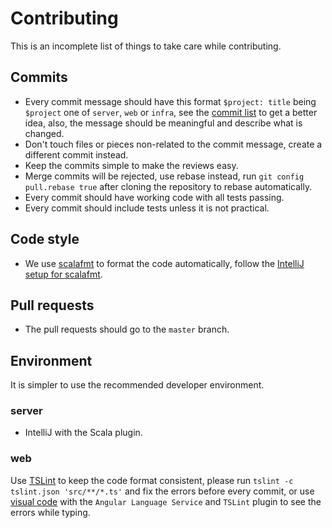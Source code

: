 # Contributing

This is an incomplete list of things to take care while contributing.


## Commits
- Every commit message should have this format `$project: title` being `$project` one of `server`, `web` or `infra`, see the [commit list](https://github.com/wiringbits/safer.chat/commits/master) to get a better idea, also, the message should be meaningful and describe what is changed.
- Don't touch files or pieces non-related to the commit message, create a different commit instead.
- Keep the commits simple to make the reviews easy.
- Merge commits will be rejected, use rebase instead, run `git config pull.rebase true` after cloning the repository to rebase automatically.
- Every commit should have working code with all tests passing.
- Every commit should include tests unless it is not practical.

## Code style
- We use [scalafmt](https://scalameta.org/scalafmt/) to format the code automatically, follow the [IntelliJ setup for scalafmt](https://scalameta.org/scalafmt/docs/installation.html#intellij).

## Pull requests
- The pull requests should go to the `master` branch.


## Environment
It is simpler to use the recommended developer environment.

### server
- IntelliJ with the Scala plugin.

### web
Use [TSLint](https://palantir.github.io/tslint/) to keep the code format consistent, please run `tslint -c tslint.json 'src/**/*.ts'` and fix the errors before every commit, or use [visual code](https://code.visualstudio.com/) with the `Angular Language Service` and `TSLint` plugin to see the errors while typing.
